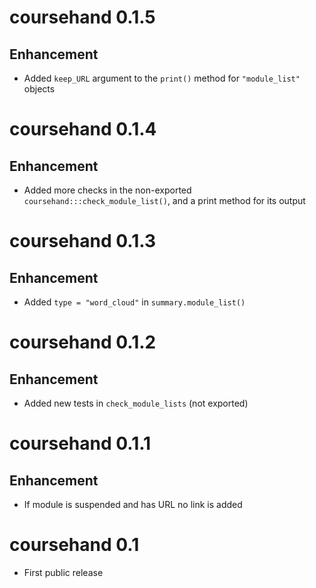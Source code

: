 # coursehand 0.1.5

## Enhancement

+ Added `keep_URL` argument to the `print()` method for `"module_list"` objects

# coursehand 0.1.4

## Enhancement

+ Added more checks in the non-exported `coursehand:::check_module_list()`, and a print method for its output


# coursehand 0.1.3

## Enhancement

+ Added `type = "word_cloud"` in `summary.module_list()`

# coursehand 0.1.2

## Enhancement
+ Added new tests in `check_module_lists` (not exported)

# coursehand 0.1.1

## Enhancement
* If module is suspended and has URL no link is added

# coursehand 0.1

* First public release
